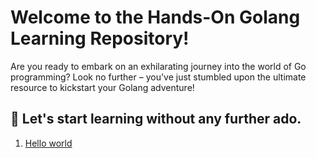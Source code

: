 # Welcome to the Hands-On Golang Learning Repository!

Are you ready to embark on an exhilarating journey into the world of Go programming? Look no further – you've just stumbled upon the ultimate resource to kickstart your Golang adventure!

## 🚀 Let's start learning without any further ado.

1. [Hello world](tutorial/hello%20world/logic.md)